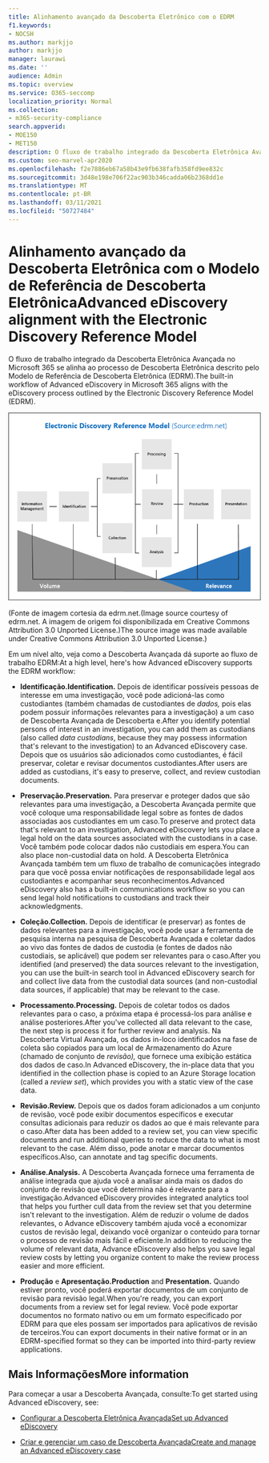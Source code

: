 ```yaml
---
title: Alinhamento avançado da Descoberta Eletrônico com o EDRM
f1.keywords:
- NOCSH
ms.author: markjjo
author: markjjo
manager: laurawi
ms.date: ''
audience: Admin
ms.topic: overview
ms.service: O365-seccomp
localization_priority: Normal
ms.collection:
- m365-security-compliance
search.appverid:
- MOE150
- MET150
description: O fluxo de trabalho integrado da Descoberta Eletrônica Avançada no Microsoft 365 se alinha ao processo de Descoberta Eletrônica descrito pelo Modelo de Referência de Descoberta Eletrônica (EDRM).
ms.custom: seo-marvel-apr2020
ms.openlocfilehash: f2e7886eb67a58b43e9fb638fafb358fd9ee832c
ms.sourcegitcommit: 3d48e198e706f22ac903b346cadda06b2368dd1e
ms.translationtype: MT
ms.contentlocale: pt-BR
ms.lasthandoff: 03/11/2021
ms.locfileid: "50727484"
---
```

# <a name="advanced-ediscovery-alignment-with-the-electronic-discovery-reference-model"></a><span data-ttu-id="962c2-103">Alinhamento avançado da Descoberta Eletrônica com o Modelo de Referência de Descoberta Eletrônica</span><span class="sxs-lookup"><span data-stu-id="962c2-103">Advanced eDiscovery alignment with the Electronic Discovery Reference Model</span></span>

<span data-ttu-id="962c2-104">O fluxo de trabalho integrado da Descoberta Eletrônica Avançada no Microsoft 365 se alinha ao processo de Descoberta Eletrônica descrito pelo Modelo de Referência de Descoberta Eletrônica (EDRM).</span><span class="sxs-lookup"><span data-stu-id="962c2-104">The built-in workflow of Advanced eDiscovery in Microsoft 365 aligns with the eDiscovery process outlined by the Electronic Discovery Reference Model (EDRM).</span></span>

![O Modelo de Referência de Descoberta Eletrônica (EDRM)](../media/EDRMv1.png)

<span data-ttu-id="962c2-106">(Fonte de imagem cortesia da edrm.net.</span><span class="sxs-lookup"><span data-stu-id="962c2-106">(Image source courtesy of edrm.net.</span></span> <span data-ttu-id="962c2-107">A imagem de origem foi disponibilizada em Creative Commons Attribution 3.0 Unported License.)</span><span class="sxs-lookup"><span data-stu-id="962c2-107">The source image was made available under Creative Commons Attribution 3.0 Unported License.)</span></span>

<span data-ttu-id="962c2-108">Em um nível alto, veja como a Descoberta Avançada dá suporte ao fluxo de trabalho EDRM:</span><span class="sxs-lookup"><span data-stu-id="962c2-108">At a high level, here's how Advanced eDiscovery supports the EDRM workflow:</span></span>

- <span data-ttu-id="962c2-109">**Identificação.**</span><span class="sxs-lookup"><span data-stu-id="962c2-109">**Identification.**</span></span> <span data-ttu-id="962c2-110">Depois de identificar possíveis pessoas de interesse em uma investigação, você pode adicioná-las como custodiantes (também chamadas de custodiantes de *dados,* pois elas podem possuir informações relevantes para a investigação) a um caso de Descoberta Avançada de Descoberta e.</span><span class="sxs-lookup"><span data-stu-id="962c2-110">After you identify potential persons of interest in an investigation, you can add them as custodians (also called *data custodians*, because they may possess information that's relevant to the investigation) to an Advanced eDiscovery case.</span></span> <span data-ttu-id="962c2-111">Depois que os usuários são adicionados como custodiantes, é fácil preservar, coletar e revisar documentos custodiantes.</span><span class="sxs-lookup"><span data-stu-id="962c2-111">After users are added as custodians, it's easy to preserve, collect, and review custodian documents.</span></span>

- <span data-ttu-id="962c2-112">**Preservação.**</span><span class="sxs-lookup"><span data-stu-id="962c2-112">**Preservation.**</span></span> <span data-ttu-id="962c2-113">Para preservar e proteger dados que são relevantes para uma investigação, a Descoberta Avançada permite que você coloque uma responsabilidade legal sobre as fontes de dados associadas aos custodiantes em um caso.</span><span class="sxs-lookup"><span data-stu-id="962c2-113">To preserve and protect data that's relevant to an investigation, Advanced eDiscovery lets you place a legal hold on the data sources associated with the custodians in a case.</span></span> <span data-ttu-id="962c2-114">Você também pode colocar dados não custodiais em espera.</span><span class="sxs-lookup"><span data-stu-id="962c2-114">You can also place non-custodial data on hold.</span></span> <span data-ttu-id="962c2-115">A Descoberta Eletrônica Avançada também tem um fluxo de trabalho de comunicações integrado para que você possa enviar notificações de responsabilidade legal aos custodiantes e acompanhar seus reconhecimentos.</span><span class="sxs-lookup"><span data-stu-id="962c2-115">Advanced eDiscovery also has a built-in communications workflow so you can send legal hold notifications to custodians and track their acknowledgments.</span></span>

- <span data-ttu-id="962c2-116">**Coleção.**</span><span class="sxs-lookup"><span data-stu-id="962c2-116">**Collection.**</span></span> <span data-ttu-id="962c2-117">Depois de identificar (e preservar) as fontes de dados relevantes para a investigação, você pode usar a ferramenta de pesquisa interna na pesquisa de Descoberta Avançada e coletar dados ao vivo das fontes de dados de custodia (e fontes de dados não custodiais, se aplicável) que podem ser relevantes para o caso.</span><span class="sxs-lookup"><span data-stu-id="962c2-117">After you identified (and preserved) the data sources relevant to the investigation, you can use the built-in search tool in Advanced eDiscovery search for and collect live data from the custodial data sources (and non-custodial data sources, if applicable) that may be relevant to the case.</span></span>

- <span data-ttu-id="962c2-118">**Processamento.**</span><span class="sxs-lookup"><span data-stu-id="962c2-118">**Processing.**</span></span> <span data-ttu-id="962c2-119">Depois de coletar todos os dados relevantes para o caso, a próxima etapa é processá-los para análise e análise posteriores.</span><span class="sxs-lookup"><span data-stu-id="962c2-119">After you've collected all data relevant to the case, the next step is process it for further review and analysis.</span></span> <span data-ttu-id="962c2-120">Na Descoberta Virtual Avançada, os dados in-loco identificados na fase de coleta são copiados para um local de Armazenamento do Azure (chamado de conjunto de *revisão),* que fornece uma exibição estática dos dados de caso.</span><span class="sxs-lookup"><span data-stu-id="962c2-120">In Advanced eDiscovery, the in-place data that you identified in the collection phase is copied to an Azure Storage location (called a *review set*), which provides you with a static view of the case data.</span></span> 

- <span data-ttu-id="962c2-121">**Revisão.**</span><span class="sxs-lookup"><span data-stu-id="962c2-121">**Review.**</span></span> <span data-ttu-id="962c2-122">Depois que os dados foram adicionados a um conjunto de revisão, você pode exibir documentos específicos e executar consultas adicionais para reduzir os dados ao que é mais relevante para o caso.</span><span class="sxs-lookup"><span data-stu-id="962c2-122">After data has been added to a review set, you can view specific documents and run additional queries to reduce the data to what is most relevant to the case.</span></span> <span data-ttu-id="962c2-123">Além disso, pode anotar e marcar documentos específicos.</span><span class="sxs-lookup"><span data-stu-id="962c2-123">Also, can annotate and tag specific documents.</span></span>

- <span data-ttu-id="962c2-124">**Análise.**</span><span class="sxs-lookup"><span data-stu-id="962c2-124">**Analysis.**</span></span> <span data-ttu-id="962c2-125">A Descoberta Avançada fornece uma ferramenta de análise integrada que ajuda você a analisar ainda mais os dados do conjunto de revisão que você determina não é relevante para a investigação.</span><span class="sxs-lookup"><span data-stu-id="962c2-125">Advanced eDiscovery provides integrated analytics tool that helps you further cull data from the review set that you determine isn't relevant to the investigation.</span></span> <span data-ttu-id="962c2-126">Além de reduzir o volume de dados relevantes, o Advance eDiscovery também ajuda você a economizar custos de revisão legal, deixando você organizar o conteúdo para tornar o processo de revisão mais fácil e eficiente.</span><span class="sxs-lookup"><span data-stu-id="962c2-126">In addition to reducing the volume of relevant data, Advance eDiscovery also helps you save legal review costs by letting you organize content to make the review process easier and more efficient.</span></span>

- <span data-ttu-id="962c2-127">**Produção** e **Apresentação.**</span><span class="sxs-lookup"><span data-stu-id="962c2-127">**Production** and **Presentation.**</span></span> <span data-ttu-id="962c2-128">Quando estiver pronto, você poderá exportar documentos de um conjunto de revisão para revisão legal.</span><span class="sxs-lookup"><span data-stu-id="962c2-128">When you're ready, you can export documents from a review set for legal review.</span></span> <span data-ttu-id="962c2-129">Você pode exportar documentos no formato nativo ou em um formato especificado por EDRM para que eles possam ser importados para aplicativos de revisão de terceiros.</span><span class="sxs-lookup"><span data-stu-id="962c2-129">You can export documents in their native format or in an EDRM-specified format so they can be imported into third-party review applications.</span></span>

## <a name="more-information"></a><span data-ttu-id="962c2-130">Mais Informações</span><span class="sxs-lookup"><span data-stu-id="962c2-130">More information</span></span>

<span data-ttu-id="962c2-131">Para começar a usar a Descoberta Avançada, consulte:</span><span class="sxs-lookup"><span data-stu-id="962c2-131">To get started using Advanced eDiscovery, see:</span></span>

- [<span data-ttu-id="962c2-132">Configurar a Descoberta Eletrônica Avançada</span><span class="sxs-lookup"><span data-stu-id="962c2-132">Set up Advanced eDiscovery</span></span>](get-started-with-advanced-ediscovery.md)

- [<span data-ttu-id="962c2-133">Criar e gerenciar um caso de Descoberta Avançada</span><span class="sxs-lookup"><span data-stu-id="962c2-133">Create and manage an Advanced eDiscovery case</span></span>](create-and-manage-advanced-ediscoveryv2-case.md)